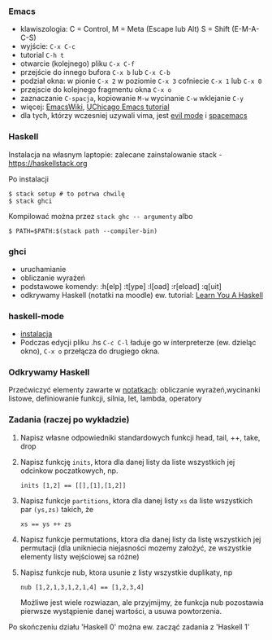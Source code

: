 ### Emacs
 + klawiszologia: C = Control, M = Meta (Escape lub Alt) S = Shift (E-M-A-C-S)
 + wyjście: `C-x C-c`
 + tutorial `C-h t`
 + otwarcie (kolejnego) pliku `C-x C-f`
 + przejście do innego bufora `C-x b` lub `C-x C-b`
 + podział okna: w pionie `C-x 2` w poziomie `C-x 3` cofniecie `C-x 1` lub `C-x 0`
 +  przejscie do kolejnego fragmentu okna `C-x o`
 + zaznaczanie `C-spacja`, kopiowanie `M-w` wycinanie `C-w` wklejanie `C-y`  
 + więcej: [EmacsWiki](http://www.emacswiki.org/emacs/), [UChicago Emacs tutorial](http://www2.lib.uchicago.edu/keith/tcl-course/emacs-tutorial.html)
 + dla tych, którzy wczesniej uzywali vima, jest [evil mode](http://www.emacswiki.org/emacs/Evil) i [spacemacs](https://github.com/syl20bnr/spacemacs)
 
### Haskell
Instalacja na własnym laptopie: zalecane zainstalowanie stack - https://haskellstack.org

Po instalacji
```
$ stack setup # to potrwa chwilę
$ stack ghci
```

Kompilować można przez `stack ghc -- argumenty` albo

```
$ PATH=$PATH:$(stack path --compiler-bin)
```


### ghci

 + uruchamianie
 + obliczanie wyrażeń
 + podstawowe komendy: :h[elp] :t[ype] :l[oad] :r[eload] :q[uit]
 + odkrywamy Haskell (notatki na moodle)
ew.  tutorial: [Learn You A Haskell](http://learnyouahaskell.com/starting-out)

### haskell-mode
 + [instalacja](https://github.com/haskell/haskell-mode/blob/master/README.md#packageel-based-installation)
 + Podczas edycji pliku  .hs `C-c C-l` ładuje go w interpreterze (ew. dzieląc okno), `C-x o` przełącza do drugiego okna. 

### Odkrywamy Haskell
Przećwiczyć elementy zawarte w [notatkach](https://moodle.mimuw.edu.pl/mod/resource/view.php?id=15438): obliczanie wyrażeń,wycinanki listowe, definiowanie funkcji, silnia, let, lambda, operatory

### Zadania (raczej po wykładzie)

1. Napisz własne odpowiedniki standardowych funkcji head, tail, ++, take, drop

2. Napisz funkcję `inits`, ktora dla danej listy da liste wszystkich jej odcinkow poczatkowych, np.

    ~~~~
    inits [1,2] == [[],[1],[1,2]]
    ~~~~

3. Napisz funkcje `partitions`, ktora dla danej listy `xs` da liste wszystkich par `(ys,zs)` takich, że  

    ~~~~
    xs == ys ++ zs
    ~~~~

4. Napisz funkcje permutations, ktora dla danej listy da listę wszystkich jej permutacji (dla unikniecia niejasności mozemy założyć, ze wszystkie elementy listy wejściowej sa różne)

5. Napisz funkcje nub, ktora usunie z listy wszystkie duplikaty, np

    ~~~~
    nub [1,2,1,3,1,2,1,4] == [1,2,3,4]
    ~~~~

    Możliwe jest wiele rozwiazan, ale przyjmijmy, że funkcja nub pozostawia pierwsze wystąpienie danej wartości, a usuwa powtorzenia.

Po skończeniu działu 'Haskell 0' można ew. zacząć zadania z 'Haskell 1'
